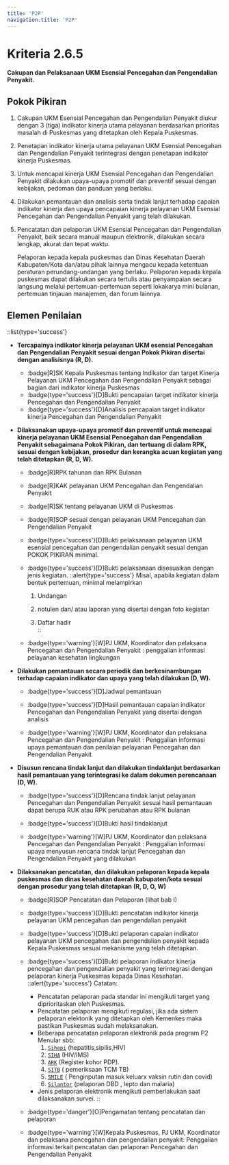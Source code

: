 ```yaml
---
title: 'P2P'
navigation.title: 'P2P'
---
```


# Kriteria 2.6.5 
**Cakupan dan Pelaksanaan UKM Esensial Pencegahan dan Pengendalian Penyakit.** 

## Pokok Pikiran 

1. Cakupan UKM Esensial Pencegahan dan Pengendalian Penyakit diukur dengan 3 (tiga) indikator kinerja utama pelayanan berdasarkan prioritas masalah di Puskesmas yang ditetapkan oleh Kepala Puskesmas. 

2. Penetapan indikator kinerja utama pelayanan UKM Esensial Pencegahan dan Pengendalian Penyakit terintegrasi dengan penetapan indikator kinerja Puskesmas. 

3. Untuk mencapai kinerja UKM Esensial Pencegahan dan Pengendalian Penyakit dilakukan upaya-upaya promotif dan preventif sesuai dengan kebijakan, pedoman dan panduan yang berlaku. 

4. Dilakukan pemantauan dan analisis serta  tindak  lanjut terhadap capaian indikator kinerja dan upaya pencapaian kinerja pelayanan UKM Esensial Pencegahan dan Pengendalian Penyakit yang telah dilakukan. 

5. Pencatatan dan pelaporan UKM Esensial Pencegahan dan Pengendalian Penyakit, baik secara manual maupun elektronik, dilakukan secara lengkap, akurat dan tepat waktu. 
  
    Pelaporan kepada kepala puskesmas dan Dinas Kesehatan Daerah Kabupaten/Kota dan/atau pihak lainnya mengacu kepada ketentuan peraturan perundang-undangan yang berlaku. Pelaporan kepada kepala puskesmas dapat dilakukan secara tertulis atau penyampaian secara langsung melalui pertemuan-pertemuan seperti lokakarya mini bulanan, pertemuan tinjauan manajemen, dan forum lainnya. 

## Elemen Penilaian 
::list{type='success'}
- **Tercapainya indikator kinerja pelayanan UKM esensial Pencegahan dan Pengendalian Penyakit sesuai dengan Pokok Pikiran disertai dengan analisisnya (R, D).**
  - :badge[R]SK Kepala Puskesmas tentang Indikator dan target Kinerja Pelayanan UKM Pencegahan dan Pengendalian Penyakit sebagai bagian dari indikator kinerja Puskesmas 
  - :badge{type='success'}[D]Bukti pencapaian target indikator kinerja Pencegahan dan Pengendalian Penyakit
  - :badge{type='success'}[D]Analisis pencapaian target indikator kinerja Pencegahan dan Pengendalian Penyakit 

- **Dilaksanakan upaya-upaya promotif dan preventif untuk mencapai kinerja pelayanan UKM Esensial Pencegahan dan Pengendalian Penyakit sebagaimana Pokok Pikiran, dan tertuang di dalam RPK, sesuai dengan kebijakan, prosedur dan kerangka acuan kegiatan yang telah ditetapkan (R, D, W).** 

  - :badge[R]RPK tahunan dan RPK Bulanan 
  - :badge[R]KAK pelayanan UKM Pencegahan dan Pengendalian 
  Penyakit 
  - :badge[R]SK tentang pelayanan UKM di Puskesmas 
  - :badge[R]SOP sesuai dengan pelayanan UKM Pencegahan dan Pengendalian Penyakit 

  - :badge{type='success'}[D]Bukti pelaksanaan pelayanan UKM esensial pencegahan dan pengendalian penyakit sesuai dengan POKOK PIKIRAN minimal. 

  - :badge{type='success'}[D]Bukti pelaksanaan disesuaikan dengan jenis kegiatan. 
    ::alert{type='success'}
    Misal, apabila kegiatan dalam bentuk pertemuan, minimal melampirkan 

    1. Undangan 

    2. notulen dan/ atau laporan yang disertai dengan foto kegiatan 

    3. Daftar hadir  
    ::


  - :badge{type='warning'}[W]PJ UKM, Koordinator dan pelaksana Pencegahan dan Pengendalian Penyakit : penggalian informasi pelayanan kesehatan lingkungan  

- **Dilakukan pemantauan secara periodik dan berkesinambungan terhadap capaian indikator dan upaya yang telah dilakukan (D, W).**

  - :badge{type='success'}[D]Jadwal pemantauan 

  - :badge{type='success'}[D]Hasil pemantauan capaian indikator Pencegahan dan Pengendalian Penyakit yang disertai dengan analisis 
   
  - :badge{type='warning'}[W]PJ UKM, Koordinator dan pelaksana Pencegahan dan Pengendalian Penyakit : Penggalian informasi upaya pemantauan dan penilaian pelayanan Pencegahan dan Pengendalian Penyakit 

- **Disusun rencana tindak lanjut dan dilakukan tindaklanjut berdasarkan hasil pemantauan yang terintegrasi ke dalam dokumen perencanaan (D, W).**

  - :badge{type='success'}[D]Rencana tindak lanjut pelayanan Pencegahan dan Pengendalian Penyakit sesuai hasil pemantauan dapat berupa RUK atau RPK perubahan atau RPK bulanan 

  - :badge{type='success'}[D]Bukti hasil tindaklanjut 
   
  - :badge{type='warning'}[W]PJ UKM, Koordinator dan pelaksana Pencegahan dan Pengendalian Penyakit : Penggalian informasi upaya menyusun rencana tindak lanjut Pencegahan dan Pengendalian Penyakit yang dilakukan 

- **Dilaksanakan pencatatan, dan dilakukan pelaporan kepada kepala puskesmas dan dinas kesehatan daerah kabupaten/kota sesuai dengan prosedur yang telah ditetapkan (R, D, O, W)**

  - :badge[R]SOP Pencatatan dan Pelaporan (lihat bab I) 

  - :badge{type='success'}[D]Bukti pencatatan indikator kinerja pelayanan UKM pencegahan dan pengendalian penyakit 

  - :badge{type='success'}[D]Bukti pelaporan capaian indikator pelayanan UKM pencegahan dan pengendalian penyakit kepada Kepala Puskesmas sesuai mekanisme yang telah ditetapkan. 

  - :badge{type='success'}[D]Bukti pelaporan indikator kinerja pencegahan dan pengendalian penyakit yang terintegrasi dengan pelaporan kinerja Puskesmas kepada Dinas Kesehatan. 
    ::alert{type='success'}
    Catatan: 
    - Pencatatan pelaporan pada standar ini mengikuti target yang diprioritaskan oleh Puskesmas. 
    - Pencatatan pelaporan mengikuti regulasi, jika ada sistem pelaporan elektonik yang ditetapkan oleh Kemenkes maka pastikan Puskesmas sudah melaksanakan. 
    - Beberapa pencatatan pelaporan elektronik pada program P2 Menular sbb: 
      1. [`Sihepi`]() (hepatitis,sipilis,HIV) 
      1. [`SIHA`]() (HIV/IMS) 
      1. [`ARK`]() (Register kohor PDP). 
      1. [`SITB`]() ( pemeriksaan TCM TB) 
      1. [`SMILE`]() ( Penginputan masuk keluarx vaksin rutin dan covid) 
      1. [`Silantor`]() (pelaporan DBD , lepto dan malaria) 
    - Jenis pelaporan elektronik mengikuti pemberlakukan saat dilaksanakan survei. 
    ::


  - :badge{type='danger'}[O]Pengamatan tentang pencatatan dan pelaporan
  - :badge{type='warning'}[W]Kepala Puskesmas, PJ UKM, Koordinator dan pelaksana pencegahan dan pengendalian penyakit: Penggalian informasi terkait pencatatan dan pelaporan Pencegahan dan Pengendalian Penyakit 
